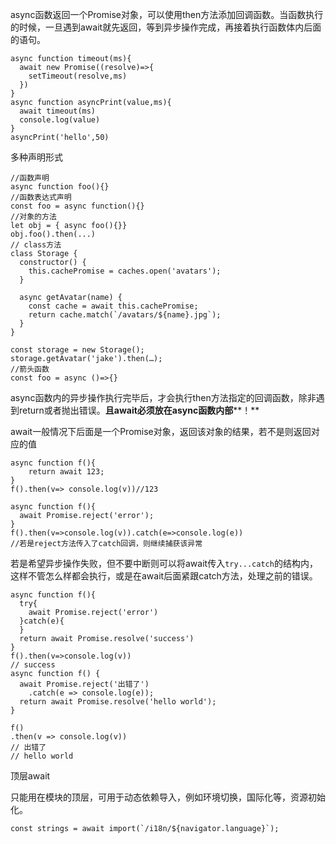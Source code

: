 async函数返回一个Promise对象，可以使用then方法添加回调函数。当函数执行的时候，一旦遇到await就先返回，等到异步操作完成，再接着执行函数体内后面的语句。

```
async function timeout(ms){
  await new Promise((resolve)=>{
  	setTimeout(resolve,ms)
  })
}
async function asyncPrint(value,ms){
  await timeout(ms)
  console.log(value)
}
asyncPrint('hello',50)
```
多种声明形式

```
//函数声明
async function foo(){}
//函数表达式声明
const foo = async function(){}
//对象的方法
let obj = { async foo(){}}
obj.foo().then(...)
// class方法
class Storage {
  constructor() {
    this.cachePromise = caches.open('avatars');
  }

  async getAvatar(name) {
    const cache = await this.cachePromise;
    return cache.match(`/avatars/${name}.jpg`);
  }
}

const storage = new Storage();
storage.getAvatar('jake').then(…);
//箭头函数
const foo = async ()=>{}
```
async函数内的异步操作执行完毕后，才会执行then方法指定的回调函数，除非遇到return或者抛出错误。**且await必须放在async函数内部****！**

await一般情况下后面是一个Promise对象，返回该对象的结果，若不是则返回对应的值

```
async function f(){
	return await 123;
}
f().then(v=> console.log(v))//123

async function f(){
  await Promise.reject('error');
}
f().then(v=>console.log(v)).catch(e=>console.log(e))
//若是reject方法传入了catch回调，则继续捕获该异常
```
若是希望异步操作失败，但不要中断则可以将await传入`try...catch`的结构内，这样不管怎么样都会执行，或是在await后面紧跟catch方法，处理之前的错误。

```
async function f(){
  try{
    await Promise.reject('error')
  }catch(e){
  }
  return await Promise.resolve('success')
}
f().then(v=>console.log(v))
// success
async function f() {
  await Promise.reject('出错了')
    .catch(e => console.log(e));
  return await Promise.resolve('hello world');
}

f()
.then(v => console.log(v))
// 出错了
// hello world

```
顶层await

只能用在模块的顶层，可用于动态依赖导入，例如环境切换，国际化等，资源初始化。

```
const strings = await import(`/i18n/${navigator.language}`);
```
